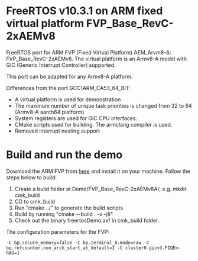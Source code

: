 # FreeRTOS v10.3.1 on ARM fixed virtual platform FVP_Base_RevC-2xAEMv8
FreeRTOS port for ARM FVP (Fixed Virtual Platform) AEM_Arvm8-A: FVP_Base_RevC-2xAEMv8. The virtual platform is an Armv8-A model with GIC (Generic Interrupt Controller) supported.

This port can be adapted for any Armv8-A platform.

Differences from the port GCC\ARM_CA53_64_BIT:
- A virtual platform is used for demonstration
- The maximum number of unique task priorities is changed from 32 to 64 (Armv8-A aarch64 platform)
- System registers are used for GIC CPU interfaces.
- CMake scripts used for building. The armclang compiler is used.
- Removed interrupt nesting support

# Build and run the demo
Download the ARM FVP from [here](https://developer.arm.com/tools-and-software/simulation-models/fixed-virtual-platforms) and install it on your machine.
Follow the steps below to build:
1. Create a build folder at Demo/FVP_Base_RevC-2xAEMv8A/, e.g. mkdir cmk_build
2. CD to cmk_build
3. Run "cmake ../" to generate the build scripts
4. Build by running "cmake --build . -v -j8"
5. Check out the binary freertosDemo.axf in cmk_build folder.

The configuration parameters for the FVP:
```
-C bp.secure_memory=false -C bp.terminal_0.mode=raw -C bp.refcounter.non_arch_start_at_default=1 -C cluster0.gicv3.FIQEn-RAO=1
```


